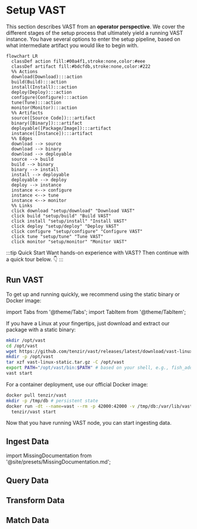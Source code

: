 # Setup VAST

This section describes VAST from an **operator perspective**. We cover the
different stages of the setup process that ultimately yield a running VAST
instance. You have several options to enter the setup pipeline, based on what
intermediate artifact you would like to begin with.

```mermaid
flowchart LR
  classDef action fill:#00a4f1,stroke:none,color:#eee
  classDef artifact fill:#bdcfdb,stroke:none,color:#222
  %% Actions
  download(Download):::action
  build(Build):::action
  install(Install):::action
  deploy(Deploy):::action
  configure(Configure):::action
  tune(Tune):::action
  monitor(Monitor):::action
  %% Artifacts
  source([Source Code]):::artifact
  binary([Binary]):::artifact
  deployable([Package/Image]):::artifact
  instance([Instance]):::artifact
  %% Edges
  download --> source
  download --> binary
  download --> deployable
  source --> build
  build --> binary
  binary --> install
  install --> deployable
  deployable --> deploy
  deploy --> instance
  instance <--> configure
  instance <--> tune
  instance <--> monitor
  %% Links
  click download "setup/download" "Download VAST"
  click build "setup/build" "Build VAST"
  click install "setup/install" "Install VAST"
  click deploy "setup/deploy" "Deploy VAST"
  click configure "setup/configure" "Configure VAST"
  click tune "setup/tune" "Tune VAST"
  click monitor "setup/monitor" "Monitor VAST"
```

:::tip Quick Start
Want hands-on experience with VAST? Then continue with a quick tour below. 👇
:::

## Run VAST

To get up and running quickly, we recommend using the static binary or Docker
image:

import Tabs from '@theme/Tabs';
import TabItem from '@theme/TabItem';

<Tabs>
<TabItem value="static" label="Static Binary" default>
If you have a Linux at your fingertips, just download and extract our package
with a static binary:

```bash
mkdir /opt/vast
cd /opt/vast
wget https://github.com/tenzir/vast/releases/latest/download/vast-linux-static.tar.gz
mkdir -p /opt/vast
tar xzf vast-linux-static.tar.gz -C /opt/vast
export PATH="/opt/vast/bin:$PATH" # based on your shell, e.g., fish_add_path /opt/vast/bin
vast start
```
</TabItem>
<TabItem value="docker" label="Docker">
For a container deployment, use our official Docker image:

```bash
docker pull tenzir/vast
mkdir -p /tmp/db # persistent state
docker run -dt --name=vast --rm -p 42000:42000 -v /tmp/db:/var/lib/vast \
  tenzir/vast start
```
</TabItem>
</Tabs>

Now that you have running VAST node, you can start ingesting data.

## Ingest Data

import MissingDocumentation from '@site/presets/MissingDocumentation.md';

<MissingDocumentation/>

## Query Data

<MissingDocumentation/>

## Transform Data

<MissingDocumentation/>

## Match Data

<MissingDocumentation/>
